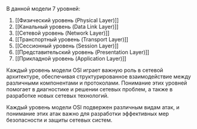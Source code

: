 
В данной модели 7 уровней:
1. [[Физический уровень (Physical Layer)]]
2. [[Канальный уровень (Data Link Layer)]]
3. [[Сетевой уровень (Network Layer)]]
4. [[Транспортный уровень (Transport Layer)]]
5. [[Сессионный уровень (Session Layer)]]
6. [[Представительский уровень (Presentation Layer)]]
7. [[Прикладной уровень (Application Layer)]]

Каждый уровень модели OSI играет важную роль в сетевой архитектуре, обеспечивая структурированное взаимодействие между различными компонентами и протоколами. Понимание этих уровней помогает в диагностике и решении сетевых проблем, а также в разработке новых сетевых технологий.

Каждый уровень модели OSI подвержен различным видам атак, и понимание этих атак важно для разработки эффективных мер безопасности и защиты сетевых систем.
